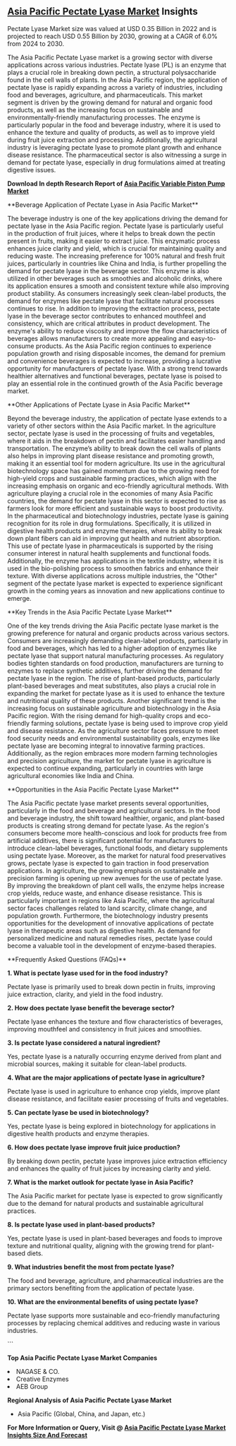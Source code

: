 <h2><a href="https://www.verifiedmarketreports.com/download-sample/?rid=374370&amp;utm_source=Github-Feb&amp;utm_medium=225" target="_blank">Asia Pacific Pectate Lyase Market</a> Insights</h2><p>Pectate Lyase Market size was valued at USD 0.35 Billion in 2022 and is projected to reach USD 0.55 Billion by 2030, growing at a CAGR of 6.0% from 2024 to 2030.</p><p><p>The Asia Pacific Pectate Lyase market is a growing sector with diverse applications across various industries. Pectate lyase (PL) is an enzyme that plays a crucial role in breaking down pectin, a structural polysaccharide found in the cell walls of plants. In the Asia Pacific region, the application of pectate lyase is rapidly expanding across a variety of industries, including food and beverages, agriculture, and pharmaceuticals. This market segment is driven by the growing demand for natural and organic food products, as well as the increasing focus on sustainable and environmentally-friendly manufacturing processes. The enzyme is particularly popular in the food and beverage industry, where it is used to enhance the texture and quality of products, as well as to improve yield during fruit juice extraction and processing. Additionally, the agricultural industry is leveraging pectate lyase to promote plant growth and enhance disease resistance. The pharmaceutical sector is also witnessing a surge in demand for pectate lyase, especially in drug formulations aimed at treating digestive issues. <p><strong>Download In depth Research Report of <a href="https://www.verifiedmarketreports.com/download-sample/?rid=236118&amp;utm_source=Pulse-Dec&amp;utm_medium=225" target="_blank">Asia Pacific Variable Piston Pump Market</a></strong></p></p> <p>**Beverage Application of Pectate Lyase in Asia Pacific Market**</p> <p>The beverage industry is one of the key applications driving the demand for pectate lyase in the Asia Pacific region. Pectate lyase is particularly useful in the production of fruit juices, where it helps to break down the pectin present in fruits, making it easier to extract juice. This enzymatic process enhances juice clarity and yield, which is crucial for maintaining quality and reducing waste. The increasing preference for 100% natural and fresh fruit juices, particularly in countries like China and India, is further propelling the demand for pectate lyase in the beverage sector. This enzyme is also utilized in other beverages such as smoothies and alcoholic drinks, where its application ensures a smooth and consistent texture while also improving product stability. As consumers increasingly seek clean-label products, the demand for enzymes like pectate lyase that facilitate natural processes continues to rise. In addition to improving the extraction process, pectate lyase in the beverage sector contributes to enhanced mouthfeel and consistency, which are critical attributes in product development. The enzyme's ability to reduce viscosity and improve the flow characteristics of beverages allows manufacturers to create more appealing and easy-to-consume products. As the Asia Pacific region continues to experience population growth and rising disposable incomes, the demand for premium and convenience beverages is expected to increase, providing a lucrative opportunity for manufacturers of pectate lyase. With a strong trend towards healthier alternatives and functional beverages, pectate lyase is poised to play an essential role in the continued growth of the Asia Pacific beverage market. <p>**Other Applications of Pectate Lyase in Asia Pacific Market**</p> <p>Beyond the beverage industry, the application of pectate lyase extends to a variety of other sectors within the Asia Pacific market. In the agriculture sector, pectate lyase is used in the processing of fruits and vegetables, where it aids in the breakdown of pectin and facilitates easier handling and transportation. The enzyme’s ability to break down the cell walls of plants also helps in improving plant disease resistance and promoting growth, making it an essential tool for modern agriculture. Its use in the agricultural biotechnology space has gained momentum due to the growing need for high-yield crops and sustainable farming practices, which align with the increasing emphasis on organic and eco-friendly agricultural methods. With agriculture playing a crucial role in the economies of many Asia Pacific countries, the demand for pectate lyase in this sector is expected to rise as farmers look for more efficient and sustainable ways to boost productivity. In the pharmaceutical and biotechnology industries, pectate lyase is gaining recognition for its role in drug formulations. Specifically, it is utilized in digestive health products and enzyme therapies, where its ability to break down plant fibers can aid in improving gut health and nutrient absorption. This use of pectate lyase in pharmaceuticals is supported by the rising consumer interest in natural health supplements and functional foods. Additionally, the enzyme has applications in the textile industry, where it is used in the bio-polishing process to smoothen fabrics and enhance their texture. With diverse applications across multiple industries, the "Other" segment of the pectate lyase market is expected to experience significant growth in the coming years as innovation and new applications continue to emerge. <p>**Key Trends in the Asia Pacific Pectate Lyase Market**</p> <p>One of the key trends driving the Asia Pacific pectate lyase market is the growing preference for natural and organic products across various sectors. Consumers are increasingly demanding clean-label products, particularly in food and beverages, which has led to a higher adoption of enzymes like pectate lyase that support natural manufacturing processes. As regulatory bodies tighten standards on food production, manufacturers are turning to enzymes to replace synthetic additives, further driving the demand for pectate lyase in the region. The rise of plant-based products, particularly plant-based beverages and meat substitutes, also plays a crucial role in expanding the market for pectate lyase as it is used to enhance the texture and nutritional quality of these products. Another significant trend is the increasing focus on sustainable agriculture and biotechnology in the Asia Pacific region. With the rising demand for high-quality crops and eco-friendly farming solutions, pectate lyase is being used to improve crop yield and disease resistance. As the agriculture sector faces pressure to meet food security needs and environmental sustainability goals, enzymes like pectate lyase are becoming integral to innovative farming practices. Additionally, as the region embraces more modern farming technologies and precision agriculture, the market for pectate lyase in agriculture is expected to continue expanding, particularly in countries with large agricultural economies like India and China. <p>**Opportunities in the Asia Pacific Pectate Lyase Market**</p> <p>The Asia Pacific pectate lyase market presents several opportunities, particularly in the food and beverage and agricultural sectors. In the food and beverage industry, the shift toward healthier, organic, and plant-based products is creating strong demand for pectate lyase. As the region's consumers become more health-conscious and look for products free from artificial additives, there is significant potential for manufacturers to introduce clean-label beverages, functional foods, and dietary supplements using pectate lyase. Moreover, as the market for natural food preservatives grows, pectate lyase is expected to gain traction in food preservation applications. In agriculture, the growing emphasis on sustainable and precision farming is opening up new avenues for the use of pectate lyase. By improving the breakdown of plant cell walls, the enzyme helps increase crop yields, reduce waste, and enhance disease resistance. This is particularly important in regions like Asia Pacific, where the agricultural sector faces challenges related to land scarcity, climate change, and population growth. Furthermore, the biotechnology industry presents opportunities for the development of innovative applications of pectate lyase in therapeutic areas such as digestive health. As demand for personalized medicine and natural remedies rises, pectate lyase could become a valuable tool in the development of enzyme-based therapies. <p>**Frequently Asked Questions (FAQs)**</p> <p><b>1. What is pectate lyase used for in the food industry?</b></p> <p>Pectate lyase is primarily used to break down pectin in fruits, improving juice extraction, clarity, and yield in the food industry.</p> <p><b>2. How does pectate lyase benefit the beverage sector?</b></p> <p>Pectate lyase enhances the texture and flow characteristics of beverages, improving mouthfeel and consistency in fruit juices and smoothies.</p> <p><b>3. Is pectate lyase considered a natural ingredient?</b></p> <p>Yes, pectate lyase is a naturally occurring enzyme derived from plant and microbial sources, making it suitable for clean-label products.</p> <p><b>4. What are the major applications of pectate lyase in agriculture?</b></p> <p>Pectate lyase is used in agriculture to enhance crop yields, improve plant disease resistance, and facilitate easier processing of fruits and vegetables.</p> <p><b>5. Can pectate lyase be used in biotechnology?</b></p> <p>Yes, pectate lyase is being explored in biotechnology for applications in digestive health products and enzyme therapies.</p> <p><b>6. How does pectate lyase improve fruit juice production?</b></p> <p>By breaking down pectin, pectate lyase improves juice extraction efficiency and enhances the quality of fruit juices by increasing clarity and yield.</p> <p><b>7. What is the market outlook for pectate lyase in Asia Pacific?</b></p> <p>The Asia Pacific market for pectate lyase is expected to grow significantly due to the demand for natural products and sustainable agricultural practices.</p> <p><b>8. Is pectate lyase used in plant-based products?</b></p> <p>Yes, pectate lyase is used in plant-based beverages and foods to improve texture and nutritional quality, aligning with the growing trend for plant-based diets.</p> <p><b>9. What industries benefit the most from pectate lyase?</b></p> <p>The food and beverage, agriculture, and pharmaceutical industries are the primary sectors benefiting from the application of pectate lyase.</p> <p><b>10. What are the environmental benefits of using pectate lyase?</b></p> <p>Pectate lyase supports more sustainable and eco-friendly manufacturing processes by replacing chemical additives and reducing waste in various industries.</p> ```</p><p><strong>Top Asia Pacific Pectate Lyase Market Companies</strong></p><div data-test-id=""><p><li>NAGASE & CO.</li><li> Creative Enzymes</li><li> AEB Group</li></p><div><strong>Regional Analysis of&nbsp;Asia Pacific Pectate Lyase Market</strong></div><ul><li dir="ltr"><p dir="ltr">Asia Pacific (Global, China, and Japan, etc.)</p></li></ul><p><strong>For More Information or Query, Visit @&nbsp;</strong><strong><a href="https://www.verifiedmarketreports.com/product/pectate-lyase-market/?utm_source=Github-Feb&amp;utm_medium=225" target="_blank">Asia Pacific Pectate Lyase Market Insights Size And Forecast</a></strong></p></div><h2>&nbsp;</h2><div data-test-id="">&nbsp;</div>
